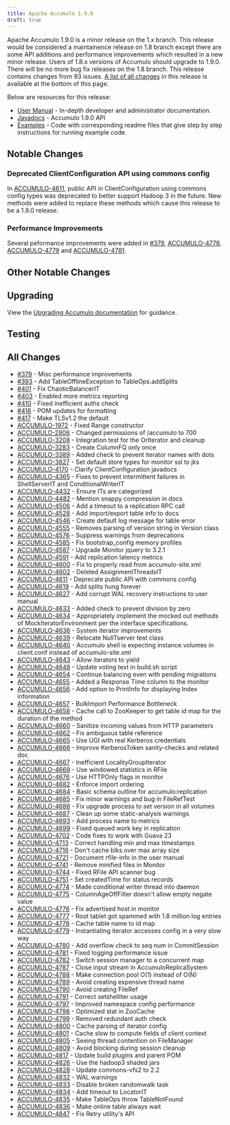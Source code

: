 ```yaml
---
title: Apache Accumulo 1.9.0
draft: true
---
```


Apache Accumulo 1.9.0 is a minor release on the 1.x branch. This release would be considered a maintainence release on 1.8
branch except there are some API additions and performance improvements which resulted in a new minor release. Users of 1.8.x
versions of Accumulo should upgrade to 1.9.0. There will be no more bug fix releases on the 1.8 branch. This release contains
changes from 93 issues. [A list of all changes](#all-changes) in this release is available at the bottom of this page.

Below are resources for this release:

* [User Manual][user_manual] - In-depth developer and administrator documentation.
* [Javadocs][javadoc] - Accumulo 1.9.0 API
* [Examples][examples] - Code with corresponding readme files that give step by step instructions for running example code.

## Notable Changes

### Deprecated ClientConfiguration API using commons config

In [ACCUMULO-4611], public API in ClientConfiguration using commons config types was deprecated to better support Hadoop 3
in the future. New methods were added to replace these methods which cause this release to be a 1.9.0 release.

### Performance Improvements

Several peformance improvements were added in [#379], [ACCUMULO-4778], [ACCUMULO-4779] and [ACCUMULO-4781].

## Other Notable Changes

## Upgrading

View the [Upgrading Accumulo documentation][upgrade] for guidance.

## Testing

## All Changes

* [#379] - Misc performance improvements
* [#393] - Add TableOfflineException to TableOps.addSplits
* [#401] - Fix ChaoticBalancerIT
* [#403] - Enabled more metrics reporting
* [#410] - Fixed inefficient auths check
* [#416] - POM updates for formatting
* [#417] - Make TLSv1.2 the default
* [ACCUMULO-1972] - Fixed Range constructor
* [ACCUMULO-2806] - Changed permissions of /accumulo to 700
* [ACCUMULO-3208] - Integration test for the OrIterator and cleanup
* [ACCUMULO-3283] - Create ColumnFQ only once
* [ACCUMULO-3389] - Added check to prevent iterator names with dots
* [ACCUMULO-3827] - Set default store types for monitor ssl to jks
* [ACCUMULO-4170] - Clarify ClientConfiguration javadocs
* [ACCUMULO-4365] - Fixes to prevent intermittent failures in ShellServerIT and ConditionalWriterIT
* [ACCUMULO-4432] - Ensure ITs are categorized 
* [ACCUMULO-4482] - Mention snappy compression in docs
* [ACCUMULO-4506] - Add a timeout to a replication RPC call
* [ACCUMULO-4528] - Add import/export table info to docs
* [ACCUMULO-4546] - Create default log message for table error
* [ACCUMULO-4555] - Removes parsing of version string in Version class
* [ACCUMULO-4576] - Suppress warnings from deprecations
* [ACCUMULO-4585] - Fix bootstrap_config memory profiles 
* [ACCUMULO-4587] - Upgrade Monitor jquery to 3.2.1
* [ACCUMULO-4591] - Add replication latency metrics
* [ACCUMULO-4600] - Fix to properly read from accumulo-site.xml
* [ACCUMULO-4602] - Deleted AssignmentThreadsIT
* [ACCUMULO-4611] - Deprecate public API with commons config
* [ACCUMULO-4619] - Add splits hung forever
* [ACCUMULO-4627] - Add corrupt WAL recovery instructions to user manual
* [ACCUMULO-4633] - Added check to prevent division by zero
* [ACCUMULO-4634] - Appropriately implement the mocked out methods of MockIteratorEnvironment per the interface specifications.
* [ACCUMULO-4636] - System iterator improvements
* [ACCUMULO-4639] - Relocate NullTserver test class
* [ACCUMULO-4640] - Accumulo shell is expecting instance.volumes in client.conf instead of accumulo-site.xml 
* [ACCUMULO-4643] - Allow iterators to yield
* [ACCUMULO-4648] - Update voting text in build.sh script
* [ACCUMULO-4654] - Continue balancing even with pending migrations
* [ACCUMULO-4655] - Added a Response Time column to the monitor
* [ACCUMULO-4656] - Add option to PrintInfo for displaying Index information
* [ACCUMULO-4657] - BulkImport Performance Bottleneck
* [ACCUMULO-4658] - Cache call to ZooKeeper to get table id map for the duration of the method
* [ACCUMULO-4660] - Sanitize incoming values from HTTP parameters
* [ACCUMULO-4662] - Fix ambiguous table reference
* [ACCUMULO-4665] - Use UGI with real Kerberos credentials
* [ACCUMULO-4666] - Improve KerberosToken sanity-checks and related doc
* [ACCUMULO-4667] - Inefficient LocalityGroupIterator
* [ACCUMULO-4669] - Use windowed statistics in RFile
* [ACCUMULO-4676] - Use HTTPOnly flags in monitor
* [ACCUMULO-4682] - Enforce import ordering
* [ACCUMULO-4684] - Basic schema outline for accumulo:replication
* [ACCUMULO-4685] - Fix minor warnings and bug in FileRefTest
* [ACCUMULO-4686] - Fix upgrade process to set version in all volumes
* [ACCUMULO-4687] - Clean up some static-analysis warnings
* [ACCUMULO-4693] - Add process name to metrics
* [ACCUMULO-4699] - Fixed queued work key in replication
* [ACCUMULO-4702] - Code fixes to work with Guava 23
* [ACCUMULO-4713] - Correct handling min and max timestamps
* [ACCUMULO-4716] - Don't cache blks over max array size
* [ACCUMULO-4721] - Document rfile-info in the user manual
* [ACCUMULO-4741] - Remove minified files in Monitor
* [ACCUMULO-4744] - Fixed RFile API scanner bug
* [ACCUMULO-4751] - Set createdTime for status records
* [ACCUMULO-4774] - Made conditional writer thread into daemon
* [ACCUMULO-4775] - ColumnAgeOffFilter doesn't allow empty negate value
* [ACCUMULO-4776] - Fix advertised host in monitor
* [ACCUMULO-4777] - Root tablet got spammed with 1.8 million log entries
* [ACCUMULO-4778] - Cache table name to id map 
* [ACCUMULO-4779] - Instantiating iterator accesses config in a very slow way
* [ACCUMULO-4780] - Add overflow check to seq num in CommitSession
* [ACCUMULO-4781] - Fixed logging performance issue
* [ACCUMULO-4782] - Switch session manager to a concurrent map 
* [ACCUMULO-4787] - Close input stream in AccumuloReplicaSystem
* [ACCUMULO-4788] - Make connection pool O(1) instead of O(N)
* [ACCUMULO-4789] - Avoid creating expensive thread name
* [ACCUMULO-4790] - Avoid creating FileRef
* [ACCUMULO-4791] - Correct setshelliter usage
* [ACCUMULO-4797] - Improved namespace config performance 
* [ACCUMULO-4798] - Optimized stat in ZooCache
* [ACCUMULO-4799] - Removed redundant auth check
* [ACCUMULO-4800] - Cache parsing of iterator config
* [ACCUMULO-4801] - Cache slow to compute fields of client context
* [ACCUMULO-4805] - Seeing thread contention on FileManager
* [ACCUMULO-4809] - Avoid blocking during session cleanup
* [ACCUMULO-4817] - Update build plugins and parent POM
* [ACCUMULO-4826] - Use the hadoop3 shaded jars
* [ACCUMULO-4828] - Update commons-vfs2 to 2.2
* [ACCUMULO-4832] - WAL warnings
* [ACCUMULO-4833] - Disable broken randomwalk task
* [ACCUMULO-4834] - Add timeout to LocatorIT
* [ACCUMULO-4835] - Make TableOps throw TableNotFound
* [ACCUMULO-4836] - Make online table always wait
* [ACCUMULO-4847] - Fix Retry utility's API

[upgrade]: https://accumulo.apache.org/docs/2.0/administration/upgrading
[user_manual]: https://accumulo.apache.org/1.9/accumulo_user_manual.html
[javadoc]: https://accumulo.apache.org/1.9/apidocs/
[examples]: https://accumulo.apache.org/1.9/examples/
[#379]: https://github.com/apache/accumulo/issues/379
[#393]: https://github.com/apache/accumulo/issues/393
[#401]: https://github.com/apache/accumulo/issues/401
[#403]: https://github.com/apache/accumulo/issues/403
[#410]: https://github.com/apache/accumulo/issues/410
[#416]: https://github.com/apache/accumulo/issues/416
[#417]: https://github.com/apache/accumulo/issues/417
[ACCUMULO-1972]: https://issues.apache.org/jira/browse/ACCUMULO-1972
[ACCUMULO-2806]: https://issues.apache.org/jira/browse/ACCUMULO-2806
[ACCUMULO-3208]: https://issues.apache.org/jira/browse/ACCUMULO-3208
[ACCUMULO-3283]: https://issues.apache.org/jira/browse/ACCUMULO-3283
[ACCUMULO-3389]: https://issues.apache.org/jira/browse/ACCUMULO-3389
[ACCUMULO-3827]: https://issues.apache.org/jira/browse/ACCUMULO-3827
[ACCUMULO-4170]: https://issues.apache.org/jira/browse/ACCUMULO-4170
[ACCUMULO-4365]: https://issues.apache.org/jira/browse/ACCUMULO-4365
[ACCUMULO-4432]: https://issues.apache.org/jira/browse/ACCUMULO-4432
[ACCUMULO-4482]: https://issues.apache.org/jira/browse/ACCUMULO-4482
[ACCUMULO-4506]: https://issues.apache.org/jira/browse/ACCUMULO-4506
[ACCUMULO-4528]: https://issues.apache.org/jira/browse/ACCUMULO-4528
[ACCUMULO-4546]: https://issues.apache.org/jira/browse/ACCUMULO-4546
[ACCUMULO-4555]: https://issues.apache.org/jira/browse/ACCUMULO-4555
[ACCUMULO-4576]: https://issues.apache.org/jira/browse/ACCUMULO-4576
[ACCUMULO-4585]: https://issues.apache.org/jira/browse/ACCUMULO-4585
[ACCUMULO-4587]: https://issues.apache.org/jira/browse/ACCUMULO-4587
[ACCUMULO-4591]: https://issues.apache.org/jira/browse/ACCUMULO-4591
[ACCUMULO-4600]: https://issues.apache.org/jira/browse/ACCUMULO-4600
[ACCUMULO-4602]: https://issues.apache.org/jira/browse/ACCUMULO-4602
[ACCUMULO-4611]: https://issues.apache.org/jira/browse/ACCUMULO-4611
[ACCUMULO-4619]: https://issues.apache.org/jira/browse/ACCUMULO-4619
[ACCUMULO-4627]: https://issues.apache.org/jira/browse/ACCUMULO-4627
[ACCUMULO-4633]: https://issues.apache.org/jira/browse/ACCUMULO-4633
[ACCUMULO-4634]: https://issues.apache.org/jira/browse/ACCUMULO-4634
[ACCUMULO-4636]: https://issues.apache.org/jira/browse/ACCUMULO-4636
[ACCUMULO-4639]: https://issues.apache.org/jira/browse/ACCUMULO-4639
[ACCUMULO-4640]: https://issues.apache.org/jira/browse/ACCUMULO-4640
[ACCUMULO-4643]: https://issues.apache.org/jira/browse/ACCUMULO-4643
[ACCUMULO-4648]: https://issues.apache.org/jira/browse/ACCUMULO-4648
[ACCUMULO-4654]: https://issues.apache.org/jira/browse/ACCUMULO-4654
[ACCUMULO-4655]: https://issues.apache.org/jira/browse/ACCUMULO-4655
[ACCUMULO-4656]: https://issues.apache.org/jira/browse/ACCUMULO-4656
[ACCUMULO-4657]: https://issues.apache.org/jira/browse/ACCUMULO-4657
[ACCUMULO-4658]: https://issues.apache.org/jira/browse/ACCUMULO-4658
[ACCUMULO-4660]: https://issues.apache.org/jira/browse/ACCUMULO-4660
[ACCUMULO-4662]: https://issues.apache.org/jira/browse/ACCUMULO-4662
[ACCUMULO-4665]: https://issues.apache.org/jira/browse/ACCUMULO-4665
[ACCUMULO-4666]: https://issues.apache.org/jira/browse/ACCUMULO-4666
[ACCUMULO-4667]: https://issues.apache.org/jira/browse/ACCUMULO-4667
[ACCUMULO-4669]: https://issues.apache.org/jira/browse/ACCUMULO-4669
[ACCUMULO-4676]: https://issues.apache.org/jira/browse/ACCUMULO-4676
[ACCUMULO-4682]: https://issues.apache.org/jira/browse/ACCUMULO-4682
[ACCUMULO-4684]: https://issues.apache.org/jira/browse/ACCUMULO-4684
[ACCUMULO-4685]: https://issues.apache.org/jira/browse/ACCUMULO-4685
[ACCUMULO-4686]: https://issues.apache.org/jira/browse/ACCUMULO-4686
[ACCUMULO-4687]: https://issues.apache.org/jira/browse/ACCUMULO-4687
[ACCUMULO-4693]: https://issues.apache.org/jira/browse/ACCUMULO-4693
[ACCUMULO-4699]: https://issues.apache.org/jira/browse/ACCUMULO-4699
[ACCUMULO-4702]: https://issues.apache.org/jira/browse/ACCUMULO-4702
[ACCUMULO-4713]: https://issues.apache.org/jira/browse/ACCUMULO-4713
[ACCUMULO-4716]: https://issues.apache.org/jira/browse/ACCUMULO-4716
[ACCUMULO-4721]: https://issues.apache.org/jira/browse/ACCUMULO-4721
[ACCUMULO-4741]: https://issues.apache.org/jira/browse/ACCUMULO-4741
[ACCUMULO-4744]: https://issues.apache.org/jira/browse/ACCUMULO-4744
[ACCUMULO-4751]: https://issues.apache.org/jira/browse/ACCUMULO-4751
[ACCUMULO-4774]: https://issues.apache.org/jira/browse/ACCUMULO-4774
[ACCUMULO-4775]: https://issues.apache.org/jira/browse/ACCUMULO-4775
[ACCUMULO-4776]: https://issues.apache.org/jira/browse/ACCUMULO-4776
[ACCUMULO-4777]: https://issues.apache.org/jira/browse/ACCUMULO-4777
[ACCUMULO-4778]: https://issues.apache.org/jira/browse/ACCUMULO-4778
[ACCUMULO-4779]: https://issues.apache.org/jira/browse/ACCUMULO-4779
[ACCUMULO-4780]: https://issues.apache.org/jira/browse/ACCUMULO-4780
[ACCUMULO-4781]: https://issues.apache.org/jira/browse/ACCUMULO-4781
[ACCUMULO-4782]: https://issues.apache.org/jira/browse/ACCUMULO-4782
[ACCUMULO-4787]: https://issues.apache.org/jira/browse/ACCUMULO-4787
[ACCUMULO-4788]: https://issues.apache.org/jira/browse/ACCUMULO-4788
[ACCUMULO-4789]: https://issues.apache.org/jira/browse/ACCUMULO-4789
[ACCUMULO-4790]: https://issues.apache.org/jira/browse/ACCUMULO-4790
[ACCUMULO-4791]: https://issues.apache.org/jira/browse/ACCUMULO-4791
[ACCUMULO-4797]: https://issues.apache.org/jira/browse/ACCUMULO-4797
[ACCUMULO-4798]: https://issues.apache.org/jira/browse/ACCUMULO-4798
[ACCUMULO-4799]: https://issues.apache.org/jira/browse/ACCUMULO-4799
[ACCUMULO-4800]: https://issues.apache.org/jira/browse/ACCUMULO-4800
[ACCUMULO-4801]: https://issues.apache.org/jira/browse/ACCUMULO-4801
[ACCUMULO-4805]: https://issues.apache.org/jira/browse/ACCUMULO-4805
[ACCUMULO-4809]: https://issues.apache.org/jira/browse/ACCUMULO-4809
[ACCUMULO-4817]: https://issues.apache.org/jira/browse/ACCUMULO-4817
[ACCUMULO-4826]: https://issues.apache.org/jira/browse/ACCUMULO-4826
[ACCUMULO-4828]: https://issues.apache.org/jira/browse/ACCUMULO-4828
[ACCUMULO-4832]: https://issues.apache.org/jira/browse/ACCUMULO-4832
[ACCUMULO-4833]: https://issues.apache.org/jira/browse/ACCUMULO-4833
[ACCUMULO-4834]: https://issues.apache.org/jira/browse/ACCUMULO-4834
[ACCUMULO-4835]: https://issues.apache.org/jira/browse/ACCUMULO-4835
[ACCUMULO-4836]: https://issues.apache.org/jira/browse/ACCUMULO-4836
[ACCUMULO-4847]: https://issues.apache.org/jira/browse/ACCUMULO-4847
